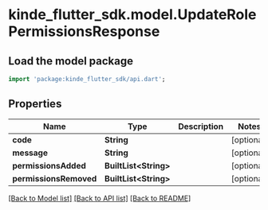 # kinde_flutter_sdk.model.UpdateRolePermissionsResponse

## Load the model package
```dart
import 'package:kinde_flutter_sdk/api.dart';
```

## Properties
Name | Type | Description | Notes
------------ | ------------- | ------------- | -------------
**code** | **String** |  | [optional] 
**message** | **String** |  | [optional] 
**permissionsAdded** | **BuiltList&lt;String&gt;** |  | [optional] 
**permissionsRemoved** | **BuiltList&lt;String&gt;** |  | [optional] 

[[Back to Model list]](../README.md#documentation-for-models) [[Back to API list]](../README.md#documentation-for-api-endpoints) [[Back to README]](../README.md)


